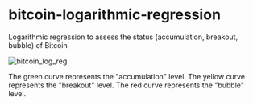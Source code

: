 # bitcoin-logarithmic-regression
Logarithmic regression to assess the status (accumulation, breakout, bubble) of Bitcoin


![bitcoin_log_reg](https://user-images.githubusercontent.com/88988886/148161163-96de5abe-433e-4cd5-82d1-de8cc97b3b69.png)

The green curve represents the "accumulation" level.
The yellow curve represents the "breakout" level.
The red curve represents the "bubble" level.
